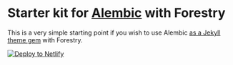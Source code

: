 # Starter kit for [Alembic](https://alembic.darn.es/) with Forestry

This is a very simple starting point if you wish to use Alembic [as a Jekyll theme gem](https://alembic.darn.es/#as-a-jekyll-theme) with Forestry.

[![Deploy to Netlify](https://www.netlify.com/img/deploy/button.svg)](https://app.netlify.com/start/deploy?repository=https://github.com/daviddarnes/alembic-forestry-kit)
